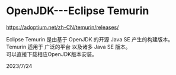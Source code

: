 # OpenJDK---Eclipse Temurin

https://adoptium.net/zh-CN/temurin/releases/  

Eclipse Temurin 是由基于 OpenJDK 的开源 Java SE 产生的构建版本。Temurin 适用于 广泛的平台 以及诸多 Java SE 版本。  
可以直接下载相应OpenJDK版本安装。  


2023/7/24  
